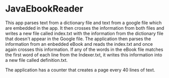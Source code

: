 # JavaEbookReader


This app parses text from a dictionary file and text from a google
file which are embedded in the app. It then crosses the information from both files and writes a
new file called index.txt with the information from the dictionary
file that doesn't appear in the Google file.
The application then parses the information from an enbedded eBook and reads
the index.txt and once again crosses this information. If any of the
words in the eBook file matches the first word of each line from the
Indexer.txt, it writes this information into a new file called
definition.txt.

The application has a counter that creates a page every 40 lines of
text.
